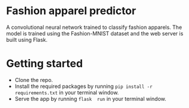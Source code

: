 # Fashion apparel predictor
A convolutional neural network trained to classify fashion apparels. The model is trained using the Fashion-MNIST dataset and the web server is built using Flask.

# Getting started
- Clone the repo.
- Install the required packages by running `pip install -r requirements.txt` in your terminal window.
- Serve the app by running `flask  run` in your terminal window.